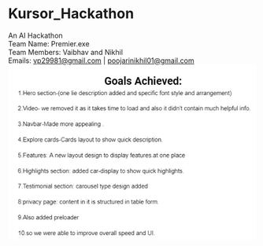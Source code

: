 # Kursor_Hackathon
An AI Hackathon
<br>
Team Name: Premier.exe
<br>
Team Members: Vaibhav and Nikhil
<br>
Emails: vp29981@gmail.com |  poojarinikhil01@gmail.com
<br>
<img src="assets/readme.jpg">
